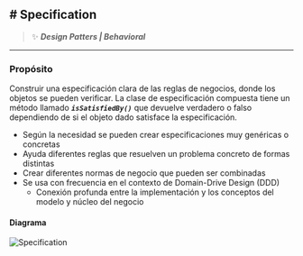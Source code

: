 ## \# Specification
>:sparkles: ***Design Patters | Behavioral***
---
### Propósito
Construir una especificación clara de las reglas de negocios, donde los objetos se pueden verificar. La clase de especificación compuesta tiene un método llamado ***`isSatisfiedBy()`*** que devuelve verdadero o falso dependiendo de si el objeto dado satisface la especificación.

- Según la necesidad se pueden crear especificaciones muy genéricas o concretas
- Ayuda diferentes reglas que resuelven un problema concreto de formas distintas
- Crear diferentes normas de negocio que pueden ser combinadas
- Se usa con frecuencia en el contexto de Domain-Drive Design (DDD)
    + Conexión profunda entre la implementación y los conceptos del modelo y núcleo del negocio

#### Diagrama
![Specification](https://designpatternsphp.readthedocs.io/en/latest/_images/uml7.png)